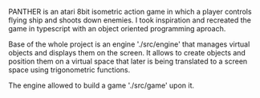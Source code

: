 PANTHER is an atari 8bit isometric action game in which a player controls flying ship and shoots down enemies.
I took inspiration and recreated the game in typescript with an object oriented programming aproach.

Base of the whole project is an engine './src/engine' that manages virtual objects and displays them on the screen.
It allows to create objects and position them on a virtual space that later is being translated to a screen space using trigonometric functions.

The engine allowed to build a game './src/game' upon it.
